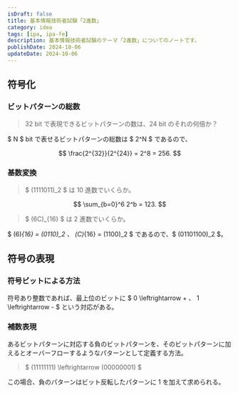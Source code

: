 ```yaml
---
isDraft: false
title: 基本情報技術者試験「2進数」
category: idea
tags: [ipa, ipa-fe]
description: 基本情報技術者試験のテーマ「2進数」についてのノートです。
publishDate: 2024-10-06
updateDate: 2024-10-06
---
```


## 符号化

### ビットパターンの総数

> 32 bit で表現できるビットパターンの数は、24 bit のそれの何倍か？

$ N $ bit で表せるビットパターンの総数は $ 2^N $ であるので、

$$
\frac{2^{32}}{2^{24}} = 2^8 = 256.
$$

### 基数変換

> $ (1111011)\_2 $ は 10 進数でいくらか。

$$
\sum_{b=0}^6 2^b = 123.
$$

> $ (6C)\_{16} $ は 2 進数でいくらか。

$ (6)_{16} = (0110)\_2 $、$ (C)_{16} = (1100)\_2 $ であるので、$ (01101100)\_2 $。

## 符号の表現

### 符号ビットによる方法

符号あり整数であれば、最上位のビットに $ 0 \leftrightarrow + $、$ 1 \leftrightarrow - $ という対応がある。

### 補数表現

あるビットパターンに対応する負のビットパターンを、そのビットパターンに加えるとオーバーフローするようなパターンとして定義する方法。

> $ (11111111) \leftrightarrow (00000001) $

この場合、負のパターンはビット反転したパターンに 1 を加えて求められる。
